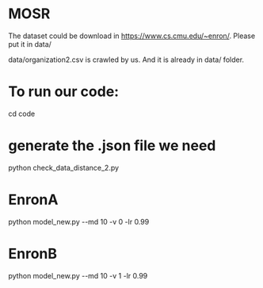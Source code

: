 # MOSR

The dataset could be download in https://www.cs.cmu.edu/~enron/. Please put it in data/

data/organization2.csv is crawled by us. And it is already in data/ folder.

# To run our code:
cd code
# generate the .json file we need
python check_data_distance_2.py  
# EnronA 
python model_new.py --md 10 -v 0 -lr 0.99
# EnronB
python model_new.py --md 10 -v 1 -lr 0.99
